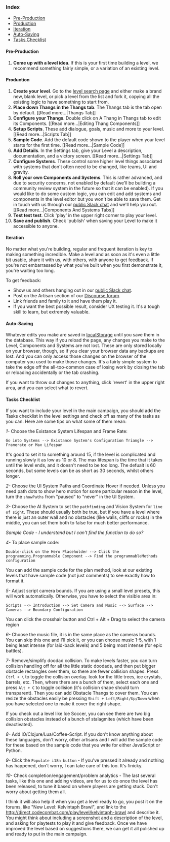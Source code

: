 ### Index

* [Pre-Production](#pre-production)
* [Production](#production)
* [Iteration](#iteration)
* [Auto-Saving](#auto-saving)
* [Tasks Checklist](#tasks-checklist)

#### Pre-Production

1. **Come up with a level idea**. If this is your first time building a level, we recommend something fairly simple, or a variation of an existing level.

#### Production

1. **Create your level**. Go to the [level search page](http://codecombat.com/editor/level) and either make a brand new, blank level, or pick a level from the list and fork it, copying all the existing logic to have something to start from.
1. **Place down Thangs in the Thangs tab**. The Thangs tab is the tab open by default. [[Read more...|Thangs Tab]]
1. **Configure your Thangs**. Double click on A Thang in Thangs tab to edit its Components. [[Read more...|Editing Thang Components]]
1. **Setup Scripts**. These add dialogue, goals, music and more to your level. [[Read more...|Scripts Tab]]
1. **Sample Code**. Add the default code shown to the player when your level starts for the first time. [[Read more...|Sample Code]]
1. **Add Details**. In the Settings tab, give your Level a description, documentation, and a victory screen. [[Read more...|Settings Tab]]
1. **Configure Systems**. These control some higher level things associated with systems that don't often need to be changed, like teams, UI and gravity.
1. **Roll your own Components and Systems**. This is rather advanced, and due to security concerns, not enabled by default (we'll be building a community review system in the future so that it can be enabled). If you would like to do some custom logic, you can edit and add systems and components in the level editor but you won't be able to save them. Get in touch with us through our [public Slack chat](https://coco-slack-invite.herokuapp.com/) and we'll help you out. [[Read more...|Components And Systems Tabs]]
1. **Test test test**. Click 'play' in the upper right corner to play your level.
1. **Save and publish**. Check 'publish' when saving your Level to make it accessible to anyone.

#### Iteration

No matter what you're building, regular and frequent iteration is key to making something incredible. Make a level and as soon as it's even a little bit usable, share it with us, with others, with anyone to get feedback. If you're not embarrassed by what you've built when you first demonstrate it, you're waiting too long.

To get feedback:

* Show us and others hanging out in our [public Slack chat](https://coco-slack-invite.herokuapp.com/).
* Post on the Artisan section of our [Discourse forum](http://discourse.codecombat.com/category/artisan).
* Link friends and family to it and have them play it.
* If you want the best possible result, consider UX testing it. It's a tough skill to learn, but extremely valuable.

#### Auto-Saving

Whatever edits you make are saved in [localStorage](https://developer.mozilla.org/en-US/docs/Web/Guide/API/DOM/Storage#localStorage) until you save them in the database. This way if you reload the page, any changes you make to the Level, Components and Systems are not lost. These are only stored locally on your browser, though, so if you clear your browser data any backups are lost. And you can only access those changes on the browser of the computer you used to make those changes. It's a fairly simple system to take the edge off the all-too-common case of losing work by closing the tab or reloading accidentally or the tab crashing.

If you want to throw out changes to anything, click 'revert' in the upper right area, and you can select what to revert.

#### Tasks Checklist

If you want to include your level in the main campaign, you should add the Tasks checklist in the level settings and check off as many of the tasks as you can. Here are some tips on what some of them mean:

*1-* Choose the Existance System Lifespan and Frame Rate:

    Go into Systems --> Existance System's Configuration Triangle --> Framerate or Max Lifespan

It's good to set it to something around 15, if the level is complicated and running slowly it as low as 10 or 8.  The max lifespan is the time that it takes until the level ends, and it doesn't need to be too long.  The defualt is 60 seconds, but some levels can be as short as 30 seconds, whilst others longer.

*2-* Choose the UI System Paths and Coordinate Hover if needed.  Unless you need path dots to show hero motion for some particular reason in the level, turn the `showPaths` from "paused" to "never" in the UI System.

*3-* Choose the AI System to set the `pathfinding` and Vision System for `line of sight`.  These should usually both be true, but if you have a level where there is just an outer wall and no obstacles (like walls, cliffs or rocks) in the middle, you can set them both to false for much better performance.

_Sample Code - I understand but I can't find the function to do so?_

*4-* To place sample code:

    Double-click on the Hero Placeholder --> Click the programming.Programmable Component --> Find the programmableMethods configuration

You can add the sample code for the plan method, look at our existing levels that have sample code (not just comments) to see exactly how to format it.

*5-* Adjust script camera bounds.  If you are using a small level presets, this will work automatically.  Otherwise, you have to select the visible area in:

    Scripts --> Introduction --> Set Camera and Music --> Surface --> Cameras --> Boundary Configuration

You can click the crosshair button and Ctrl + Alt + Drag to select the camera region

*6-* Choose the music file, it is in the same place as the cameras bounds.  You can skip this one and I'll pick it, or you can choose music 1-5, with 1 being least intense (for laid-back levels) and 5 being most intense (for epic battles).

*7-* Remove/simplify doodad collision.  To make levels faster, you can turn collision handling off for all the little static doodads, and then put bigger obstacle rectangles over them, so there are fewer collision shapes.  Press `Ctrl + \` to toggle the collision overlay.  look for the little trees, ice crystals, barrels, etc.  Then, where there are a bunch of them, select each one and press `Alt + C` to toggle collision (it's collision shape should turn transparent).  Then you can add Obstacle Thangs to cover them.  You can resize the obstacles easily be pressing `Shift + Left/Right/Up/Down` when you have selected one to make it cover the right shape.

If you check out a level like Ice Soccer, you can see there are two big collision obstacles instead of a bunch of stalagmites (which have been deactivated).

*8-* Add IO/Clojure/Lua/Coffee-Script.  If you don't know anything about these languages, don't worry, other artisans and I will add the sample code for these based on the sample code that you write for either JavaScript or Python.

*9-* Click the `Populate i18n button` - If you've pressed it already and nothing has happened, don't worry, I can take care of this too.  It's finicky.

*10-* Check completion/engagement/problem analytics - The last several tasks, like this one and adding videos, are for us to do once the level has been released, to tune it based on where players are getting stuck.  Don't worry about getting them all.

I think it will also help if when you get a level ready to go, you post it on the forums, like "New Level: Kelvintaph Brawl", and link to the http://direct.codecombat.com/play/level/kelvintaph-brawl and describe it.  You might think about including a screenshot and a description of the level, and asking for playtests to play it and give feedback.  Once we have improved the level based on suggestions there, we can get it all polished up and ready to put in the main campaign.